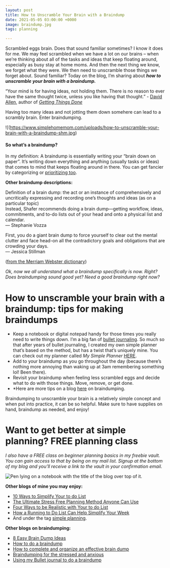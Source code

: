 ```yaml
---
layout: post
title: How to Unscramble Your Brain with a Braindump
date: 2021-05-05 03:00:00 +0000
image: braindump.jpg
tags: planning

---
```

Scrambled eggs brain. Does that sound familiar sometimes? I know it does for me. We may feel scrambled when we have a lot on our brains – when we’re thinking about all of the tasks and ideas that keep floating around, especially as busy stay at home moms. And then the next thing we know, we forget what they were. We then need to unscramble those things we forget about. Sound familiar? Today on the blog, I’m sharing about **_how to unscramble your brain with a braindump._**

“Your mind is for having ideas, not holding them. There is no reason to ever have the same thought twice, unless you like having that thought.” - [David Allen](https://gettingthingsdone.com/), author of [_Getting Things Done_](https://fourminutebooks.com/getting-things-done-summary/#:\\\~:text=1%2DSentence%2DSummary%3A%20Getting,on%20the%20task%20at%20hand.)

Having too many ideas and not jotting them down somehere can lead to a scrambly brain. Enter braindumping.

![(https://www.simplehomemom.com/uploads/how-to-unscramble-your-brain-with-a-braindump-shm.jpg)

#### So what’s a braindump?

In my definition: A braindump is essentially writing your “brain down on paper”. It’s writing down everything and anything (usually tasks or ideas) that comes to mind that keeps floating around in there. You can get fancier by categorizing or [prioritizing too](https://www.simplehomemom.com/how-a-priority-pyramid-can-change-your-life/).

**Other braindump descriptions:**

Definition of a brain dump: the act or an instance of comprehensively and uncritically expressing and recording one’s thoughts and ideas (as on a particular topic)  
Instead, Shafer recommends doing a brain dump—getting workflow, ideas, commitments, and to-do lists out of your head and onto a physical list and calendar.  
— Stephanie Vozza

First, you do a giant brain dump to force yourself to clear out the mental clutter and face head-on all the contradictory goals and obligations that are crowding your days.  
— Jessica Stillman

([from the Merriam Webster dictionary](https://www.merriam-webster.com/dictionary/brain%20dump))

_Ok, now we all understand what a braindump specifically is now. Right? Does braindumping sound good yet? Need a good braindump right now?_

# How to unscramble your brain with a braindump: tips for making braindumps

* Keep a notebook or digital notepad handy for those times you really need to write things down. I’m a big fan of [bullet journaling](https://www.tinyrayofsunshine.com/blog/bullet-journal-guide). So much so that after years of bullet journaling, I created my own simple planner that’s based on the method, but has a twist that’s uniquely mine. You can check out my planner called _My Simple Planner_ [HERE](https://checkout.stripe.com/pay/cs_live_a17VWxl5dPsNfr8rHt4B1l3kRSSPeSz6Ybx9I7EDIyaxRiYTWpVrH0RK0K#fidkdWxOYHwnPyd1blppbHNgWjA0T1FER31HQU9yUnJyMzJzUklDRGd3TEZHRlJVNGJJVUhvbm5haXdGN2BQdEJmRkprbnJCfWBHSjB1aWJxQ1w3S05tf0hUTVR0aE52PUlNYmYzYEo9T09ENTVBaExHUE5qbScpJ3VpbGtuQH11anZgYUxhJz8nNz1qNTdkMlJGYFJQYWdsNmZiJyknd2BjYHd3YHcnPydtcXF1dj8qKnJycit2bGh1aWBtamhgaGpoK2ZqaConeCUl).
* Add to your braindump as you go throughout the day (because there’s nothing more annoying than waking up at 3am remembering something lol! Been there).
* Revisit your braindump when feeling less scrambled eggs and decide what to do with those things. Move, remove, or get done.
* *Here are more tips on a blog [here](https://www.lifehack.org/articles/productivity/how-to-do-the-ultimate-brain-dump.html) on braindumping.

Braindumping to unscramble your brain is a relatively simple concept and when put into practice, it can be so helpful. Make sure to have supplies on hand, braindump as needed, and enjoy!

# Want to get better at simple planning? FREE planning class

_I also have a FREE class on beginner planning basics in my freebie vault. You can gain access to that by being on my mail list. Signup at the bottom of my blog and you’ll receive a link to the vault in your confirmation email._

![Pen lying on a notebook with the title of the blog over top of it.](https://www.simplehomemom.com/uploads/how-to-unscramble-your-brain-with-a-braindump-shm-blog.png "How to Unscramble Your Brain with a Braindump SHM")

**Other blogs of mine you may enjoy:**

* [10 Ways to Simplify Your to do List](https://www.simplehomemom.com/10-ways-to-simplify-your-to-do-list/)
* [The Ultimate Stress Free Planning Method Anyone Can Use](https://www.simplehomemom.com/the-ultimate-stress-free-planning-method-anyone-can-use/)
* [Four Ways to be Realistic with Your to do List](https://www.simplehomemom.com/four-ways-to-be-realistic-with-your-to-do-list/)
* [How a Running to Do List Can Help Simplify Your Week](https://www.simplehomemom.com/how-a-running-to-do-list-can-help-simplify-your-weeks/)
* And under the tag [simple planning](https://www.simplehomemom.com/tags/#simple%20planning).

**Other blogs on braindumping:**

* [8 Easy Brain Dump Ideas](https://letsliveandlearn.com/brain-dump-ideas/)
* [How to do a braindump](https://diaryofajournalplanner.com/brain-dump/)
* [How to complete and organize an effective brain dump](https://kalynbrooke.com/life-and-style/time-management/brain-dump-101/)
* [Braindumping for the stressed and anxious](https://medium.com/@micahmcg0035/brain-dumping-for-the-stressed-and-anxious-a6f76e6c05c8)
* [Using my Bullet journal to do a braindump](https://stationerynerd.com/braindump/)